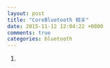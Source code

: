```yaml
---
layout: post
title: "CoreBluetooth 相关"
date: 2015-11-12 12:04:22 +0800
comments: true
categories: bluetooth
---
```


1. 
